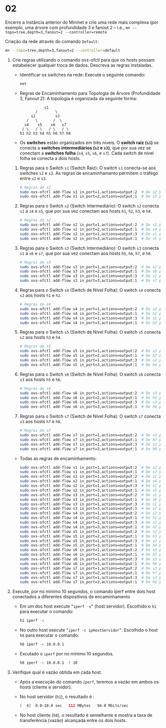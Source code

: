 # 02

Encerre a instância anterior do Mininet e crie uma rede mais complexa (por exemplo, uma árvore com profundidade 3 e fanout 2 – i.e., `mn --topo=tree,depth=3,fanout=2 --controller=remote`

Criação da rede através do comando `Default`:
```bash
mn --topo=tree,depth=3,fanout=2 --controller=default
```

1. Crie regras utilizando o comando ovs-ofctl para que os hosts possam estabelecer qualquer troca de dados. Descreva as regras instaladas.

    - Identificar os switches na rede: Execute o seguinte comando:
        ```bash
        net
        ```
    - Regras de Encaminhamento para Topologia de Árvore (Profundidade 3, Fanout 2): A topologia é organizada da seguinte forma:

                     s1
                 /        \
               s2         s3
             /   \       /  \
            s4    s5    s6   s7
           / \   / \   / \   / \
          h1 h2 h3 h4 h5 h6 h7 h8


    - Os **switches** estão organizados em três níveis. O **switch raiz (`s1`)** se conecta a **switches intermediários (`s2` e `s3`)**, que por sua vez se conectam a **switches folha** (`s4`, `s5`, `s6`, e `s7`). Cada switch de nível folha se conecta a dois hosts.
    
    1. Regras para o Switch `s1` (Switch Raiz): O switch `s1` conecta-se aos switches `s2` e `s3`. As regras de encaminhamento permitem o tráfego entre `s2` e `s3`.
        ```bash
        # Regras de s1
        sudo ovs-ofctl add-flow s1 in_port=1,actions=output:2  # De s2 para s3
        sudo ovs-ofctl add-flow s1 in_port=2,actions=output:1  # De s3 para s2
        ```

    2. Regras para o Switch `s2` (Switch Intermediário): O switch `s2` conecta `s1` a `s4` e `s5`, que por sua vez conectam aos hosts `h1`, `h2`, `h3`, e `h4`.
        ```bash
        # Regras de s2
        sudo ovs-ofctl add-flow s2 in_port=1,actions=output:2  # De s1 para s4
        sudo ovs-ofctl add-flow s2 in_port=2,actions=output:1  # De s4 para s1
        sudo ovs-ofctl add-flow s2 in_port=1,actions=output:3  # De s1 para s5
        sudo ovs-ofctl add-flow s2 in_port=3,actions=output:1  # De s5 para s1
        ```

    3. Regras para o Switch `s3` (Switch Intermediário): O switch `s3` conecta `s1` a `s6` e `s7`, que por sua vez conectam aos hosts `h5`, `h6`, `h7`, e `h8`.
        ```bash
        # Regras de s3
        sudo ovs-ofctl add-flow s3 in_port=1,actions=output:2  # De s1 para s6
        sudo ovs-ofctl add-flow s3 in_port=2,actions=output:1  # De s6 para s1
        sudo ovs-ofctl add-flow s3 in_port=1,actions=output:3  # De s1 para s7
        sudo ovs-ofctl add-flow s3 in_port=3,actions=output:1  # De s7 para s1

        ```

    4. Regras para o Switch `s4` (Switch de Nível Folha): O switch `s4` conecta `s2` aos hosts `h1` e `h2`.
        ```bash
        # Regras de s4
        sudo ovs-ofctl add-flow s4 in_port=1,actions=output:2  # De s2 para h1
        sudo ovs-ofctl add-flow s4 in_port=2,actions=output:1  # De h1 para s2
        sudo ovs-ofctl add-flow s4 in_port=1,actions=output:3  # De s2 para h2
        sudo ovs-ofctl add-flow s4 in_port=3,actions=output:1  # De h2 para s2

        ```

    5. Regras para o Switch `s5` (Switch de Nível Folha): O switch `s5` conecta `s2` aos hosts `h3` e `h4`.
        ```bash
        # Regras de s5
        sudo ovs-ofctl add-flow s5 in_port=1,actions=output:2  # De s2 para h3
        sudo ovs-ofctl add-flow s5 in_port=2,actions=output:1  # De h3 para s2
        sudo ovs-ofctl add-flow s5 in_port=1,actions=output:3  # De s2 para h4
        sudo ovs-ofctl add-flow s5 in_port=3,actions=output:1  # De h4 para s2
        ```

    6. Regras para o Switch `s6` (Switch de Nível Folha): O switch `s6` conecta `s3` aos hosts `h5` e `h6`.
        ```bash
        # Regras de s6
        sudo ovs-ofctl add-flow s6 in_port=1,actions=output:2  # De s3 para h5
        sudo ovs-ofctl add-flow s6 in_port=2,actions=output:1  # De h5 para s3
        sudo ovs-ofctl add-flow s6 in_port=1,actions=output:3  # De s3 para h6
        sudo ovs-ofctl add-flow s6 in_port=3,actions=output:1  # De h6 para s3
        ```

    7. Regras para o Switch `s7` (Switch de Nível Folha): O switch `s7` conecta `s3` aos hosts `h7` e `h8`.
        ```bash
        # Regras de s7
        sudo ovs-ofctl add-flow s7 in_port=1,actions=output:2  # De s3 para h7
        sudo ovs-ofctl add-flow s7 in_port=2,actions=output:1  # De h7 para s3
        sudo ovs-ofctl add-flow s7 in_port=1,actions=output:3  # De s3 para h8
        sudo ovs-ofctl add-flow s7 in_port=3,actions=output:1  # De h8 para s3
        ```

    - Todas as regras de encaminhamento:
        ```bash
        sudo ovs-ofctl add-flow s1 in_port=1,actions=output:2  # De s2 para s3
        sudo ovs-ofctl add-flow s1 in_port=2,actions=output:1  # De s3 para s2
        sudo ovs-ofctl add-flow s2 in_port=1,actions=output:2  # De s1 para s4
        sudo ovs-ofctl add-flow s2 in_port=2,actions=output:1  # De s4 para s1
        sudo ovs-ofctl add-flow s2 in_port=1,actions=output:3  # De s1 para s5
        sudo ovs-ofctl add-flow s2 in_port=3,actions=output:1  # De s5 para s1
        sudo ovs-ofctl add-flow s3 in_port=1,actions=output:2  # De s1 para s6
        sudo ovs-ofctl add-flow s3 in_port=2,actions=output:1  # De s6 para s1
        sudo ovs-ofctl add-flow s3 in_port=1,actions=output:3  # De s1 para s7
        sudo ovs-ofctl add-flow s3 in_port=3,actions=output:1  # De s7 para s1
        sudo ovs-ofctl add-flow s4 in_port=1,actions=output:2  # De s2 para h1
        sudo ovs-ofctl add-flow s4 in_port=2,actions=output:1  # De h1 para s2
        sudo ovs-ofctl add-flow s4 in_port=1,actions=output:3  # De s2 para h2
        sudo ovs-ofctl add-flow s4 in_port=3,actions=output:1  # De h2 para s2
        sudo ovs-ofctl add-flow s5 in_port=1,actions=output:2  # De s2 para h3
        sudo ovs-ofctl add-flow s5 in_port=2,actions=output:1  # De h3 para s2
        sudo ovs-ofctl add-flow s5 in_port=1,actions=output:3  # De s2 para h4
        sudo ovs-ofctl add-flow s5 in_port=3,actions=output:1  # De h4 para s2
        sudo ovs-ofctl add-flow s6 in_port=1,actions=output:2  # De s3 para h5
        sudo ovs-ofctl add-flow s6 in_port=2,actions=output:1  # De h5 para s3
        sudo ovs-ofctl add-flow s6 in_port=1,actions=output:3  # De s3 para h6
        sudo ovs-ofctl add-flow s6 in_port=3,actions=output:1  # De h6 para s3
        sudo ovs-ofctl add-flow s7 in_port=1,actions=output:2  # De s3 para h7
        sudo ovs-ofctl add-flow s7 in_port=2,actions=output:1  # De h7 para s3
        sudo ovs-ofctl add-flow s7 in_port=1,actions=output:3  # De s3 para h8
        sudo ovs-ofctl add-flow s7 in_port=3,actions=output:1  # De h8 para s3
        ```


2. Execute, por no mínimo 10 segundos, o comando iperf entre dois host conectados a diferentes dispositivos de encaminhamento
    - Em um dos host execute `”iperf -s”` (host servidor). Escolhido o `h1` para executar o comando:
        ```bash
        h1 iperf -s
        ```
    - No outro host execute `”iperf -c ipHostServidor”`. Escolhido o host `h8` para executar o comando:
        ```bash
        h8 iperf -c 10.0.0.1
        ```

    - Excutado o `iperf` por no mínimo 10 segundos.
        ```bash
        h8 iperf -c 10.0.0.1 -t 10
        ```

3. Verifique qual é vazão obtida em cada host.

    - Após a execução do comando `iperf`, teremos a vazão em ambos os hosts (cliente e servidor).

    - No host servidor (`h1`), o resultado é :
        ```bash
        [  4]  0.0-10.0 sec   112 MBytes   94.0 Mbits/sec
        ```

    - No host cliente (`h8`), o resultado é semelhante e mostra a taxa de transferência (vazão) alcançada entre os dois hosts.
